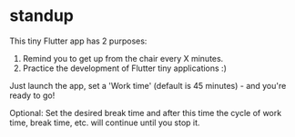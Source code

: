 # standup

This tiny Flutter app has 2 purposes:
1. Remind you to get up from the chair every X minutes.
2. Practice the development of Flutter tiny applications :)

Just launch the app, set a 'Work time' (default is 45 minutes) - and you're ready to go!

Optional: Set the desired break time and after this time the cycle of work time, break time, etc. will continue until you stop it.
